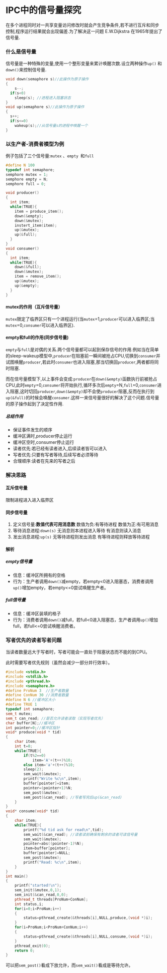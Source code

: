 # IPC中的信号量探究


在多个进程同时对一共享变量访问修改时就会产生竞争条件,若不进行互斥和同步控制,程序运行结果就会出现偏差.为了解决这一问题 E.W.Dijkstra 在1965年提出了信号量.<!-- more-->

### 什么是信号量

信号量是一种特殊的变量,使用一个整形变量来累计唤醒次数.设立两种操作`up()` 和`down()`来控制信号量.

```c
void down(semaphore s)//此操作为原子操作
{
    s--;
  if(s<0)
    sleep(s); //进程进入阻塞状态
}
void up(semaphore s)//此操作为原子操作
{
  s++;
  if(s<=0)
    wakeup(s);//从信号量s的进程中唤醒一个
}
```

### 以生产者-消费者模型为例

例子包括了三个信号量:`mutex` 、`empty `和`full`

```c
#define N 100
typedef int semaphore;
semphore mutex = 1;
semphore empty = N;
semphore full = 0;

void producer()
{
  int item;
  while(TRUE){
    item = produce_item();
    down(&empty);
    down(&mutex);
    instert_item(item);
    up(&mutex);
    up(&full);
  }
}
void consumer()
{
  int item;
  while(TRUE){
    down(&full);
    down(&mutex);
    item = remove_item();
    up(&mutex);
    up(&empty);
  }
}
```

#### mutex的作用（互斥信号量）

`mutex`限定了临界区只有一个进程运行(当`mutex`=1,`producer`可以进入临界区;当`mutex`=0,`consumer`可以进入临界区).

#### empty和full的作用(同步信号量)

`empty`与`full`是对偶的关系.两个信号量都可以起到保存信号的作用.例如当在简单的sleep-wakeup模型中,`producer`在阻塞前一瞬间被抢占CPU,切换到`consumer`并试图唤醒`producer`,若此时`consumer`也进入阻塞,那当切换回`producer`,两者都将同时阻塞.

而在信号量模型下,以上事件会变成:`producer`在`down(&empty)`函数执行前被抢占CPU,此时`empty`=0,`consumer`将开始执行,循环多次后`empty`=N,`full`=0,`consumer`进入阻塞,这时切回`producer`,`down(&empty)`却不会使`producer`阻塞,反而在执行到`up(&full)`的时候会唤醒`consumer`.这样一来信号量很好的解决了这个问题.信号量的原子操作起到了决定性作用.

##### 总结作用

- 保证事件发生的顺序
- 缓冲区满时,producer停止运行
- 缓冲区空时,consumer停止运行
- 读者优先:若已经有读者进入,后续读者皆可以进入
- 写者优先:只要有写者等待,后续写者必须等待
- 合理顺序:读者在先来的写者之后

### 解决思路

#### 互斥信号量

限制进程进入进入临界区

#### 同步信号量

1. 定义信号量:**数值代表可用消息数** 数值为负:有等待进程 数值为正:有可用消息
2. 等待消息进程:`down(s)` 无消息则本进程进入等待 有消息则读入消息
3. 发出消息进程:`up(s)` 无等待进程则发出消息 有等待进程则释放等待进程

#### 解析

##### empty信号量

- 信息：缓冲区所拥有的空格
- 行为：生产者调用`down()`减empty，若empty<0进入阻塞态，消费者调用`up()`增加empty，若empty<=0尝试唤醒生产者。

##### full信号量

- 信息：缓冲区装填的格子
- 行为：消费者调用`down()`减full，若full<0进入阻塞态，生产者调用`up()`增加full，若full<=0尝试唤醒消费者。

### 写者优先的读者写者问题

当读者数量远大于写者时，写者可能会一直处于阻塞状态而不能的到CPU。

此时需要写者优先规则（虽然会减少一部分并行效率）。

```c++
#include <stdio.h>
#include <stdlib.h>
#include <pthread.h>
#include <semaphore.h>
#define ProNum 3  //生产者数量
#define ConNum 30 //消费者数量
#define N 6 //缓冲区大小
#define TRUE 1
typedef int semaphore;
sem_t mutex;
sem_t can_read; //是否允许读者读取（实现写者优先）
char buffer[N];//缓冲区
int pointer=0;//缓冲区指针
void* produce(void * tid)
{
    char item;
    int t=0;
    while(TRUE){
        if(t%2==0)
            item='A'+(t++)%10;
        else item='a'+(t++)%10;
        sleep(2);
        sem_wait(&mutex);
        printf("Write %c\n",item);
        buffer[pointer]=item;
        pointer=(pointer+1)%N;
        sem_post(&mutex);
        sem_post(&can_read); //写者写完后up(&can_read)
    }
}
void* consume(void* tid)
{
    char item;
    while(TRUE){
        printf("%d tid ask for read\n",tid);
        sem_wait(&can_read); //读者读前确保有剩余的读者可读信号量
        sem_wait(&mutex);
        pointer=abs((pointer-1)%N);
        item=buffer[pointer];
        buffer[pointer]=NULL;
        sem_post(&mutex);
        printf("Read: %c\n",item);
    }
}
int main()
{
    printf("started!\n");
    sem_init(&mutex,0,1);
    sem_init(&can_read,0,0);
    pthread_t threads[ProNum+ConNum];
    int status,i;
    for(i=0;i<ProNum;i++)
    {
        status=pthread_create(&threads[i],NULL,produce,(void *)i);
    }
    for(i=ProNum;i<ProNum+ConNum;i++)
    {
        status=pthread_create(&threads[i],NULL,consume,(void *)i);
    }
    pthread_exit(0);
    return 0;
}
```

可以把`sem_post()`看成下放允许，而`sem_wait()`看成是等待允许。

